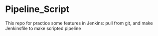 # Pipeline_Script
This repo for practice some features in Jenkins: pull from git, and make Jenkinsfile to make scripted pipeline
